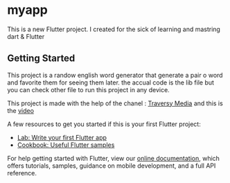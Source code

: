 # myapp

This is a new Flutter project. I created for the sick of learning and mastring dart & Flutter

## Getting Started

This project is a randow english word generator that generate a pair o word and favorite them for seeing them later. the accual code is the lib file but you can check other file to run this project in any device. <br>

This project is made with the help of the chanel : [Traversy Media](https://www.youtube.com/channel/UC29ju8bIPH5as8OGnQzwJyA) and this is the [video](https://www.youtube.com/watch?v=1gDhl4leEzA)

A few resources to get you started if this is your first Flutter project:

- [Lab: Write your first Flutter app](https://flutter.dev/docs/get-started/codelab)
- [Cookbook: Useful Flutter samples](https://flutter.dev/docs/cookbook)

For help getting started with Flutter, view our
[online documentation](https://flutter.dev/docs), which offers tutorials,
samples, guidance on mobile development, and a full API reference.
